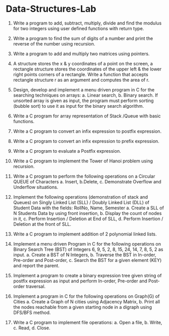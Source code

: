 # Data-Structures-Lab

 1. Write a program to add, subtract, multiply, divide and find the modulus for two integers using user defined functions with return type.

2. Write a program to find the sum of digits of a number and print the reverse of the number using recursion.

3. Write a program to add and multiply two matrices using pointers.

4. A structure stores the x & y coordinates of a point on the screen, a rectangle structure
stores the coordinates of the upper left & the lower right points corners of a rectangle. Write
a function that accepts rectangle structure r as an argument and computes the area of r.

5. Design, develop and implement a menu driven program in C for the searching techniques on arrays:
   a. Linear search, b. Binary search. If unsorted array is given as input, the program must perform sorting (bubble sort) to use it as input for the binary search algorithm.

6. Write a C program for array representation of Stack /Queue with basic functions.

7. Write a C program to convert an infix expression to postfix expression.

8. Write a C program to convert an infix expression to prefix expression.

9. Write a C program to evaluate a Postfix expression.

10. Write a C program to implement the Tower of Hanoi problem using recursion.

11. Write a C program to perform the following operations on a Circular QUEUE of Characters
    a. Insert, b.Delete, c. Demonstrate Overflow and Underflow situations.

12. Implement the following operations (demonstration of stack and Queues) on Singly Linked List (SLL) / Doubly Linked List (DLL) of Student Data with the fields: RollNo, Name, Semester 
    a. Create a SLL of N Students Data by using front insertion, b. Display the count of nodes in it, c. Perform Insertion / Deletion at End of SLL, d. Perform Insertion / Deletion at the front of SLL.

13. Write a C program to implement addition of 2 polynomial linked lists.

14. Implement a menu driven Program in C for the following operations on Binary Search Tree (BST) of Integers 6, 9, 5, 2, 8, 15, 24, 14, 7, 8, 5, 2 as input. 
    a. Create a BST of N Integers, b. Traverse the BST in In-order, Pre-order and Post-order, c. Search the BST for a given element (KEY) and report the parent.

15. Implement a program to create a binary expression tree given string of postfix expression as input and perform In-order, Pre-order and Post-order traversal.

16. Implement a program in C for the following operations on Graph(G) of Cities
    a. Create a Graph of N cities using Adjacency Matrix, b. Print all the nodes reachable from a given starting node in a digraph using DFS/BFS method.

17. Write a C program to implement file operations:
    a. Open a file, b. Write, c. Read, d. Close.
